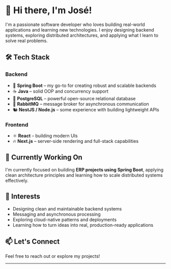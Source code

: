 # 👋 Hi there, I'm José!

I'm a passionate software developer who loves building real-world applications and learning new technologies. I enjoy designing backend systems, exploring distributed architectures, and applying what I learn to solve real problems.

## 🛠️ Tech Stack

### Backend
- 🌱 **Spring Boot** – my go-to for creating robust and scalable backends
- ☕ **Java** – solid OOP and concurrency support
- 🐘 **PostgreSQL** – powerful open-source relational database
- 📩 **RabbitMQ** – message broker for asynchronous communication
- 🐿️ **NestJS / Node.js** – some experience with building lightweight APIs

### Frontend
- ⚛️ **React** – building modern UIs
- 🔥 **Next.js** – server-side rendering and full-stack capabilities

## 🚧 Currently Working On

I'm currently focused on building **ERP projects using Spring Boot**, applying clean architecture principles and learning how to scale distributed systems effectively.

## 🎯 Interests
- Designing clean and maintainable backend systems
- Messaging and asynchronous processing
- Exploring cloud-native patterns and deployments
- Learning how to turn ideas into real, production-ready applications

## 📫 Let's Connect
Feel free to reach out or explore my projects!

---
